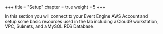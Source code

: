 +++
title = "Setup"
chapter = true
weight = 5
+++

In this section you will connect to your Event Engine AWS Account and setup some basic resources used in the lab including a Cloud9 workstation, VPC, Subnets, and a MySQL RDS Database.

